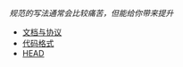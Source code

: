 _规范的写法通常会比较痛苦，但能给你带来提升_

* [文档与协议](/html/doc.md)
* [代码格式](/html/format.md)
* [HEAD](/html/head.md)



